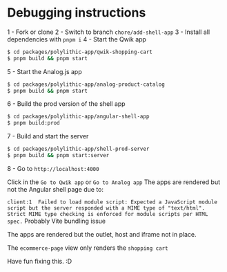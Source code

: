 # Debugging instructions

1 - Fork or clone
2 - Switch to branch `chore/add-shell-app`
3 - Install all dependencies with `pnpm i`
4 - Start the Qwik app

```bash
$ cd packages/polylithic-app/qwik-shopping-cart
$ pnpm build && pnpm start
```

5 - Start the Analog.js app

```bash
$ cd packages/polylithic-app/analog-product-catalog
$ pnpm build && pnpm start
```

6 - Build the prod version of the shell app

```bash
$ cd packages/polylithic-app/angular-shell-app
$ pnpm build:prod
```

7 - Build and start the server

```bash
$ cd packages/polylithic-app/shell-prod-server
$ pnpm build && pnpm start:server
```

8 - Go to `http://localhost:4000`

Click in the `Go to Qwik app` or `Go to Analog app`
The apps are rendered but not the Angular shell page due to:

`client:1  Failed to load module script: Expected a JavaScript module script but the server responded with a MIME type of "text/html". Strict MIME type checking is enforced for module scripts per HTML spec.`
Probably Vite bundling issue

The apps are rendered but the outlet, host and iframe not in place.

The `ecommerce-page` view only renders the `shopping cart`

Have fun fixing this. :D



